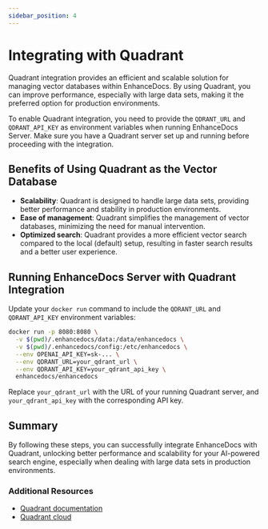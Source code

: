 ```yaml
---
sidebar_position: 4
---
```


# Integrating with Quadrant

Quadrant integration provides an efficient and scalable solution for managing vector databases within EnhanceDocs. By using Quadrant, you can improve performance, especially with large data sets, making it the preferred option for production environments.

To enable Quadrant integration, you need to provide the `QDRANT_URL` and `QDRANT_API_KEY` as environment variables when running EnhanceDocs Server. Make sure you have a Quadrant server set up and running before proceeding with the integration.

## Benefits of Using Quadrant as the Vector Database

- **Scalability**: Quadrant is designed to handle large data sets, providing better performance and stability in production environments.
- **Ease of management**: Quadrant simplifies the management of vector databases, minimizing the need for manual intervention.
- **Optimized search**: Quadrant provides a more efficient vector search compared to the local (default) setup, resulting in faster search results and a better user experience.

## Running EnhanceDocs Server with Quadrant Integration

Update your `docker run` command to include the `QDRANT_URL` and `QDRANT_API_KEY` environment variables:

```bash
docker run -p 8080:8080 \
  -v $(pwd)/.enhancedocs/data:/data/enhancedocs \
  -v $(pwd)/.enhancedocs/config:/etc/enhancedocs \
  --env OPENAI_API_KEY=sk-... \
  --env QDRANT_URL=your_qdrant_url \
  --env QDRANT_API_KEY=your_qdrant_api_key \
  enhancedocs/enhancedocs
```

Replace `your_qdrant_url` with the URL of your running Quadrant server, and `your_qdrant_api_key` with the corresponding API key.

## Summary

By following these steps, you can successfully integrate EnhanceDocs with Quadrant, unlocking better performance and scalability for your AI-powered search engine, especially when dealing with large data sets in production environments.

### Additional Resources

- [Quadrant documentation](https://qdrant.tech/documentation/)
- [Quadrant cloud](https://cloud.qdrant.io/)
